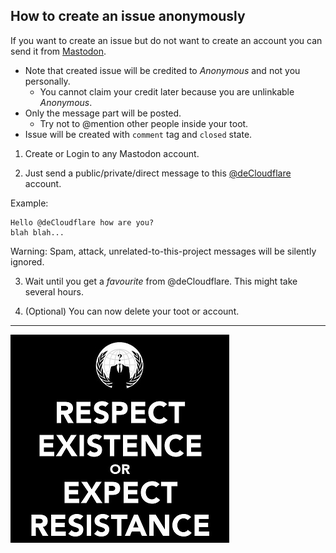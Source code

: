 ## How to create an issue anonymously


If you want to create an issue but do not want to create an account you can send it from [Mastodon](https://en.wikipedia.org/wiki/Mastodon_(software)).


- Note that created issue will be credited to _Anonymous_ and not you personally.
  - You cannot claim your credit later because you are unlinkable _Anonymous_.
- Only the message part will be posted.
  - Try not to @mention other people inside your toot.
- Issue will be created with `comment` tag and `closed` state.


1. Create or Login to any Mastodon account.

2. Just send a public/private/direct message to this [@deCloudflare](https://mamot.fr/@deCloudflare) account.


Example:
```
Hello @deCloudflare how are you?
blah blah...
```

Warning: Spam, attack, unrelated-to-this-project messages will be silently ignored.


3. Wait until you get a _favourite_ from @deCloudflare. This might take several hours.

4. (Optional) You can now delete your toot or account.

<a rel="me" href="https://mamot.fr/@deCloudflare"></a>

-----

![](../image/anonexist.jpg)
